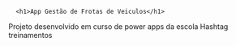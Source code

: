       <h1>App Gestão de Frotas de Veiculos</h1>


Projeto desenvolvido em curso de power apps da escola Hashtag treinamentos
